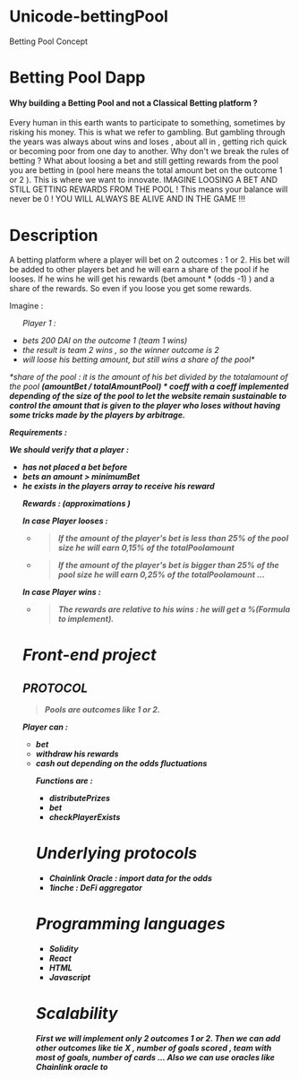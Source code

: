 # Unicode-bettingPool
Betting Pool Concept 

# Betting Pool Dapp 

<h4> Why building a Betting Pool and not a Classical Betting platform ? </h4> 

<p> Every human in this earth wants to participate to something, sometimes by risking his money. This is what we refer to gambling. But gambling through the years was always about wins and loses , about all in , getting rich quick or becoming poor from one day to another. Why don't we break the rules of betting ? What about loosing a bet and still getting rewards from the pool you are betting in (pool here means the total amount bet on the outcome 1 or 2 ). 
This is where we want to innovate. IMAGINE LOOSING A BET AND STILL GETTING REWARDS FROM THE POOL ! This means your balance will never be 0 ! YOU WILL ALWAYS BE ALIVE AND IN THE GAME  !!! 


<h1> Description </h1>

<p> 
A betting platform where a player will bet on 2 outcomes : 1 or 2. His bet will be added to other players bet and he will earn a share of the pool if he looses.
If he wins he will get his rewards (bet amount * (odds -1) ) and a share of the rewards. So even if you loose you get some rewards. 
 
Imagine : 
 
 <em> <ul> Player 1 : <em> 
  <li> bets 200 DAI on the outcome 1 (team 1 wins) </li>
  <li> the result is team 2 wins , so the winner outcome is 2 </li> 
  <li> will loose his betting amount, but still wins a share of the pool*</li> 
 </ul> 
 
  *share of the pool : it is the amount of his bet divided by the totalamount of the pool <strong> (amountBet / totalAmountPool) * coeff 
  with a coeff implemented depending of the size of the pool to let the website remain sustainable to control the amount that is given to the player who loses 
  without having some tricks made by the players by arbitrage. 
  

 

 
 <em> Requirements : 
 
  We should verify that a player :
  <ul> 
   <li> has not placed a bet before </li> 
   <li> bets an amount > minimumBet </li> 
   <li> he exists in the players array to receive his reward </li> 
   
   </em> 
  
  <em> Rewards : (approximations ) 
 
   
 In case Player looses : 
 - > If the amount of the player's bet is less than 25% of the pool size he will earn 0,15% of the totalPoolamount 
 - > If the amount of the player's bet is bigger than 25% of the pool size he will earn 0,25% of the totalPoolamount 
 ... 
   
 In case Player wins : 
 - > The rewards are relative to his wins : he will get a %(Formula to implement). 


# Front-end project

 <h2> PROTOCOL </h2> 


> Pools are outcomes like 1 or 2. 

 Player can : 
<ul> 
  <li> bet </li> 
  <li> withdraw his rewards </li> 
  <li> cash out depending on the odds fluctuations </li> 
  

 Functions are : 

- distributePrizes
- bet 
- checkPlayerExists

 # Underlying protocols 

 - <strong> Chainlink Oracle </strong> : import data for the odds
 - <strong> 1inche </strong> : DeFi aggregator 
 
 # Programming languages  
 <ul> 
  
   <li> Solidity </li> 
   <li> React </li> 
   <li> HTML </li> 
   <li> Javascript </li> 

 </ul> 
 
 
 # Scalability 
 
 First we will implement only 2 outcomes 1 or 2. Then we can add other outcomes like tie X , number of goals scored , team with most of goals, number of cards ... 
 Also we can use oracles like Chainlink oracle to 
 



